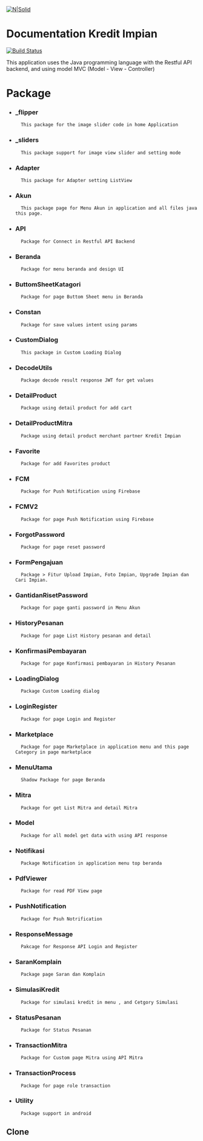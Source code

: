 [![N|Solid](https://kreditimpian.id/images/users/logo-biru-49.png)](https://kreditimpian.id)

# Documentation Kredit Impian


[![Build Status](https://travis-ci.org/joemccann/dillinger.svg?branch=master)](#)

This application uses the Java programming language with the Restful API backend, and  using model MVC (Model - View - Controller)

# Package

- ### _flipper
        This package for the image slider code in home Application
- ### _sliders
        This package support for image view slider and setting mode
- ### Adapter
        This package for Adapter setting ListView
- ### Akun
        This package page for Menu Akun in application and all files java this page.
- ### API
        Package for Connect in Restful API Backend
- ### Beranda
        Package for menu beranda and design UI
- ### ButtomSheetKatagori
        Package for page Buttom Sheet menu in Beranda
- ### Constan
        Package for save values intent using params
- ### CustomDialog
        This package in Custom Loading Dialog
- ### DecodeUtils
        Package decode result response JWT for get values
- ### DetailProduct
        Package using detail product for add cart
- ### DetailProductMitra
        Package using detail product merchant partner Kredit Impian
- ### Favorite
        Package for add Favorites product
- ### FCM
        Package for Push Notification using Firebase
- ### FCMV2
        Package for page Push Notification using Firebase
- ### ForgotPassword
        Package for page reset password
- ### FormPengajuan
        Package > Fitur Upload Impian, Foto Impian, Upgrade Impian dan Cari Impian.
- ### GantidanRisetPassword
        Package for page ganti password in Menu Akun
- ### HistoryPesanan
        Package for page List History pesanan and detail
- ### KonfirmasiPembayaran
        Package for page Konfirmasi pembayaran in History Pesanan
- ### LoadingDialog
        Package Custom Loading dialog
- ### LoginRegister
        Package for page Login and Register
- ### Marketplace
        Package for page Marketplace in application menu and this page Category in page marketplace
- ### MenuUtama
        Shadow Package for page Beranda
- ### Mitra
        Package for get List Mitra and detail Mitra
- ### Model
        Package for all model get data with using API response
- ### Notifikasi
        Package Notification in application menu top beranda
- ### PdfViewer
        Package for read PDF View page
- ### PushNotification
        Package for Psuh Notrification
- ### ResponseMessage
        Pakcage for Response API Login and Register
- ### SaranKomplain
        Package page Saran dan Komplain
- ### SimulasiKredit
        Package for simulasi kredit in menu , and Cetgory Simulasi
- ### StatusPesanan
        Package for Status Pesanan
- ### TransactionMitra
        Package for Custom page Mitra using API Mitra
- ### TransactionProcess
        Package for page role transaction
- ### Utility
        Package support in android

 ## Clone